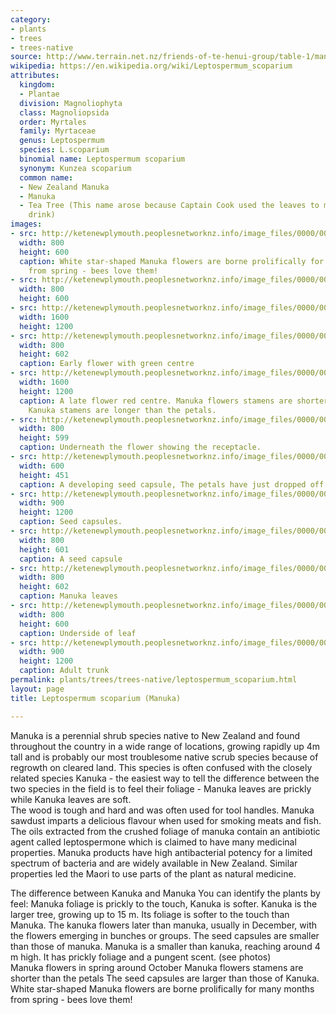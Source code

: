 ```yaml
---
category:
- plants
- trees
- trees-native
source: http://www.terrain.net.nz/friends-of-te-henui-group/table-1/manuka.html
wikipedia: https://en.wikipedia.org/wiki/Leptospermum_scoparium
attributes:
  kingdom:
  - Plantae
  division: Magnoliophyta
  class: Magnoliopsida
  order: Myrtales
  family: Myrtaceae
  genus: Leptospermum
  species: L.scoparium
  binomial name: Leptospermum scoparium
  synonym: Kunzea scoparium
  common name:
  - New Zealand Manuka
  - Manuka
  - Tea Tree (This name arose because Captain Cook used the leaves to make a 'tea'
    drink)
images:
- src: http://ketenewplymouth.peoplesnetworknz.info/image_files/0000/0000/5873/ManukaFlowers__Leptospermum_scoparium_-dec5.jpg
  width: 800
  height: 600
  caption: White star-shaped Manuka flowers are borne prolifically for many months
    from spring - bees love them!
- src: http://ketenewplymouth.peoplesnetworknz.info/image_files/0000/0002/0754/manuka__Leptospermum__scoparium-3.JPG
  width: 800
  height: 600
- src: http://ketenewplymouth.peoplesnetworknz.info/image_files/0000/0006/9044/Leptospermum_scoparium__Manuka.JPG
  width: 1600
  height: 1200
- src: http://ketenewplymouth.peoplesnetworknz.info/image_files/0000/0002/6284/Leptospermum_scoparium__Manuka-002.JPG
  width: 800
  height: 602
  caption: Early flower with green centre
- src: http://ketenewplymouth.peoplesnetworknz.info/image_files/0000/0006/9039/Leptospermum_scoparium__Manuka-001.JPG
  width: 1600
  height: 1200
  caption: A late flower red centre. Manuka flowers stamens are shorter than the petals.
    Kanuka stamens are longer than the petals.
- src: http://ketenewplymouth.peoplesnetworknz.info/image_files/0000/0002/6289/Leptospermum_scoparium__Manuka-003.JPG
  width: 800
  height: 599
  caption: Underneath the flower showing the receptacle.
- src: http://ketenewplymouth.peoplesnetworknz.info/image_files/0000/0002/6279/Leptospermum_scoparium__Manuka-001.JPG
  width: 600
  height: 451
  caption: A developing seed capsule, The petals have just dropped off.
- src: http://ketenewplymouth.peoplesnetworknz.info/image_files/0000/0007/1964/Leptospermum_scoparium__Manuka_-002.JPG
  width: 900
  height: 1200
  caption: Seed capsules.
- src: http://ketenewplymouth.peoplesnetworknz.info/image_files/0000/0002/6274/Leptospermum_scoparium__Manuka.JPG
  width: 800
  height: 601
  caption: A seed capsule
- src: http://ketenewplymouth.peoplesnetworknz.info/image_files/0000/0002/6299/Leptospermum_scoparium__Manuka-005.JPG
  width: 800
  height: 602
  caption: Manuka leaves
- src: http://ketenewplymouth.peoplesnetworknz.info/image_files/0000/0002/6304/Leptospermum_scoparium__Manuka-006.JPG
  width: 800
  height: 600
  caption: Underside of leaf
- src: http://ketenewplymouth.peoplesnetworknz.info/image_files/0000/0002/6309/Leptospermum_scoparium__Manuka-007.JPG
  width: 900
  height: 1200
  caption: Adult trunk
permalink: plants/trees/trees-native/leptospermum_scoparium.html
layout: page
title: Leptospermum scoparium (Manuka)

---
```

Manuka is a perennial shrub species native to New Zealand and found throughout the country in a wide range of locations, growing rapidly up 4m tall and is probably our most troublesome native scrub species because of regrowth on cleared land. This species is often confused with the closely related species Kanuka - the easiest way to tell the difference between the two species in the field is to feel their foliage - Manuka leaves are prickly while Kanuka leaves are soft.<br>The wood is tough and hard and was often used for tool handles. Manuka sawdust imparts a delicious flavour when used for smoking meats and fish. The oils extracted from the crushed foliage of manuka contain an antibiotic agent called leptospermone which is claimed to have many medicinal properties. Manuka products have high antibacterial potency for a limited spectrum of bacteria and are widely available in New Zealand. Similar properties led the Maori to use parts of the plant as natural medicine.

The difference between Kanuka and Manuka
You can identify the plants by feel: Manuka foliage is prickly to the touch, Kanuka is softer.
Kanuka is the larger tree, growing up to 15 m.
Its foliage is softer to the touch than Manuka.
The kanuka flowers later than manuka, usually in December, with the flowers emerging in bunches or groups.
The seed capsules are smaller than those of manuka.
Manuka is a smaller than kanuka, reaching around 4 m high. 
It has prickly foliage and a pungent scent. (see photos) <br>Manuka flowers in spring around October  Manuka flowers stamens are shorter than the petals
The seed capsules are larger than those of Kanuka.
White star-shaped Manuka flowers are borne prolifically for many months from spring - bees love them!
